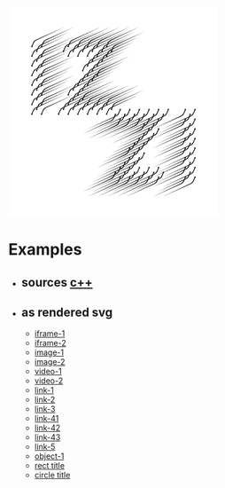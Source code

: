 ![izzi wind graphic logo](image/izzi-wind-square-v2.png)

# Examples

- ## sources [c++](https://github.com/bdekoz/izzi/tree/main/examples)
- ## as rendered svg
  - [iframe-1](../examples/iframe-1.svg)
  - [iframe-2](../examples/iframe-2.svg)
  - [image-1](../examples/image-1.svg)
  - [image-2](../examples/image-2.svg)
  - [video-1](../examples/video-1.svg)
  - [video-2](../examples/video-2.svg)
  - [link-1](../examples/link-1.svg)
  - [link-2](../examples/link-2.svg)
  - [link-3](../examples/link-3.svg)
  - [link-41](../examples/link-4.1.svg)
  - [link-42](../examples/link-4.2.svg)
  - [link-43](../examples/link-4.3.svg)
  - [link-5](../examples/link-5.svg)
  - [object-1](../examples/object-1.svg)
  - [rect title](../examples/rectangle-title.svg)
  - [circle title](../examples/circle-title.svg)

